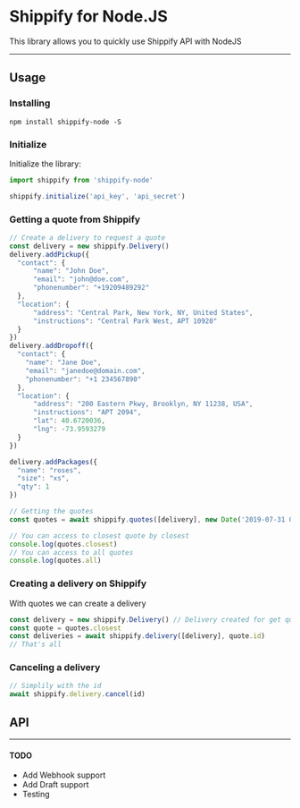 Shippify for Node.JS
===
This library allows you to quickly use Shippify API with NodeJS

---
## Usage
### Installing
`npm install shippify-node -S`

### Initialize
Initialize the library:
```javascript
import shippify from 'shippify-node'

shippify.initialize('api_key', 'api_secret')
```

### Getting a quote from Shippify
```javascript
// Create a delivery to request a quote
const delivery = new shippify.Delivery()
delivery.addPickup({
  "contact": {
      "name": "John Doe",
      "email": "john@doe.com",
      "phonenumber": "+19209489292"
  },
  "location": {
      "address": "Central Park, New York, NY, United States",
      "instructions": "Central Park West, APT 10920"
  }
})
delivery.addDropoff({
  "contact": {
    "name": "Jane Doe",
    "email": "janedoe@domain.com",
    "phonenumber": "+1 234567890"
  },
  "location": {
      "address": "200 Eastern Pkwy, Brooklyn, NY 11238, USA",
      "instructions": "APT 2094",
      "lat": 40.6720036,
      "lng": -73.9593279
  }
})

delivery.addPackages({
  "name": "roses",
  "size": "xs",
  "qty": 1
})

// Getting the quotes
const quotes = await shippify.quotes([delivery], new Date('2019-07-31 09:00:00'))

// You can access to closest quote by closest
console.log(quotes.closest)
// You can access to all quotes
console.log(quotes.all)
```

### Creating a delivery on Shippify
With quotes we can create a delivery
```javascript
const delivery = new shippify.Delivery() // Delivery created for get quotes
const quote = quotes.closest
const deliveries = await shippify.delivery([delivery], quote.id)
// That's all
```

### Canceling a delivery
```javascript
// Simplily with the id
await shippify.delivery.cancel(id)
```
## API

---
#### TODO
* Add Webhook support
* Add Draft support
* Testing

